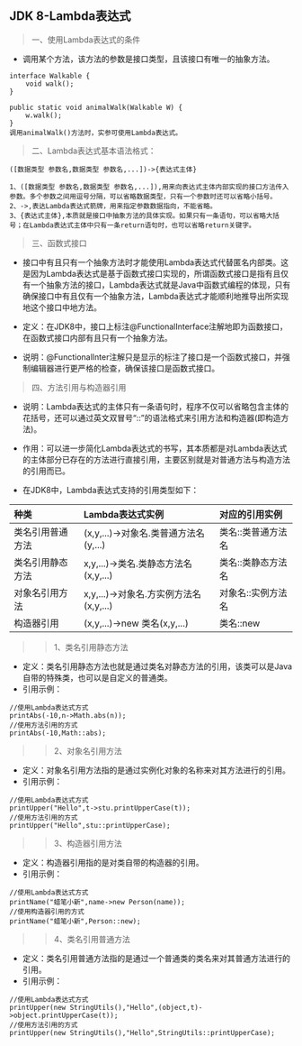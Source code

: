 ## JDK 8-Lambda表达式
>一、使用Lambda表达式的条件
- 调用某个方法，该方法的参数是接口类型，且该接口有唯一的抽象方法。
```
interface Walkable {
    void walk();
}

public static void animalWalk(Walkable W) {
    w.walk();
}
调用animalWalk()方法时，实参可使用Lambda表达式。
```

>二、Lambda表达式基本语法格式：
```
([数据类型 参数名,数据类型 参数名,...])->{表达式主体}

1、([数据类型 参数名,数据类型 参数名,...]),用来向表达式主体内部实现的接口方法传入参数。多个参数之间用逗号分隔，可以省略数据类型，只有一个参数时还可以省略小括号。
2、->,表达Lambda表达式箭牌，用来指定参数数据指向，不能省略。
3、{表达式主体},本质就是接口中抽象方法的具体实现。如果只有一条语句，可以省略大括号；在Lambda表达式主体中只有一条return语句时，也可以省略return关键字。
```

>三、函数式接口
- 接口中有且只有一个抽象方法时才能使用Lambda表达式代替匿名内部类。这是因为Lambda表达式是基于函数式接口实现的，所谓函数式接口是指有且仅有一个抽象方法的接口，Lambda表达式就是Java中函数式编程的体现，只有确保接口中有且仅有一个抽象方法，Lambda表达式才能顺利地推导出所实现地这个接口中地方法。

- 定义：在JDK8中，接口上标注@FunctionalInterface注解地即为函数接口，在函数式接口内部有且只有一个抽象方法。
- 说明：@FunctionalInter注解只是显示的标注了接口是一个函数式接口，并强制编辑器进行更严格的检查，确保该接口是函数式接口。

>四、方法引用与构造器引用
- 说明：Lambda表达式的主体只有一条语句时，程序不仅可以省略包含主体的花括号，还可以通过英文双冒号“::”的语法格式来引用方法和构造器(即构造方法)。

- 作用：可以进一步简化Lambda表达式的书写，其本质都是对Lambda表达式的主体部分已存在的方法进行直接引用，主要区别就是对普通方法与构造方法的引用而已。

- 在JDK8中，Lambda表达式支持的引用类型如下：

|种类|Lambda表达式实例|对应的引用实例|
|:--|:--|:--|
|类名引用普通方法|(x,y,...)->对象名.类普通方法名(y,...)|类名::类普通方法名|
|类名引用静态方法|x,y,...)->类名.类静态方法名(x,y,...)|类名::类静态方法名|
|对象名引用方法|x,y,...)->对象名.方实例方法名(x,y,...)|对象名::实例方法名|
|构造器引用|(x,y,...)->new 类名(x,y,...)|类名::new|

>>1、类名引用静态方法
- 定义：类名引用静态方法也就是通过类名对静态方法的引用，该类可以是Java自带的特殊类，也可以是自定义的普通类。
- 引用示例：
```
//使用Lambda表达式方式
printAbs(-10,n->Math.abs(n));
//使用方法引用的方式
printAbs(-10,Math::abs);
```

>>2、对象名引用方法
- 定义：对象名引用方法指的是通过实例化对象的名称来对其方法进行的引用。
- 引用示例：
```
//使用Lambda表达式方式
printUpper("Hello",t->stu.printUpperCase(t));
//使用方法引用的方式
printUpper("Hello",stu::printUpperCase);
```

>>3、构造器引用方法
- 定义：构造器引用指的是对类自带的构造器的引用。
- 引用示例：
```
//使用Lambda表达式方式
printName("蜡笔小新",name->new Person(name));
//使用构造器引用的方式
printName("蜡笔小新",Person::new);
```

>>4、类名引用普通方法
- 定义：类名引用普通方法指的是通过一个普通类的类名来对其普通方法进行的引用。
- 引用示例：
```
//使用Lambda表达式方式
printUpper(new StringUtils(),"Hello",(object,t)->object.printUpperCase(t));
//使用方法引用的方式
printUpper(new StringUtils(),"Hello",StringUtils::printUpperCase);
```


